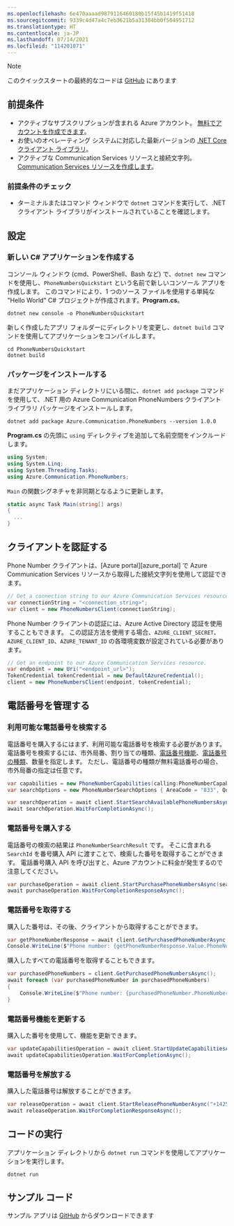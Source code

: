 ```yaml
---
ms.openlocfilehash: 6e470aaaad9879116460180b15f45b1419f51418
ms.sourcegitcommit: 9339c4d47a4c7eb3621b5a31384bb0f504951712
ms.translationtype: HT
ms.contentlocale: ja-JP
ms.lasthandoff: 07/14/2021
ms.locfileid: "114201071"
---
```

> [!NOTE]
> このクイックスタートの最終的なコードは [GitHub](https://github.com/Azure-Samples/communication-services-dotnet-quickstarts/tree/main/PhoneNumbers) にあります

## <a name="prerequisites"></a>前提条件

- アクティブなサブスクリプションが含まれる Azure アカウント。 [無料でアカウントを作成できます](https://azure.microsoft.com/free/?WT.mc_id=A261C142F)。
- お使いのオペレーティング システムに対応した最新バージョンの [.NET Core クライアント ライブラリ](https://dotnet.microsoft.com/download/dotnet-core)。
- アクティブな Communication Services リソースと接続文字列。 [Communication Services リソースを作成します](../../create-communication-resource.md)。

### <a name="prerequisite-check"></a>前提条件のチェック

- ターミナルまたはコマンド ウィンドウで `dotnet` コマンドを実行して、.NET クライアント ライブラリがインストールされていることを確認します。

## <a name="setting-up"></a>設定

### <a name="create-a-new-c-application"></a>新しい C# アプリケーションを作成する

コンソール ウィンドウ (cmd、PowerShell、Bash など) で、`dotnet new` コマンドを使用し、`PhoneNumbersQuickstart` という名前で新しいコンソール アプリを作成します。 このコマンドにより、1 つのソース ファイルを使用する単純な "Hello World" C# プロジェクトが作成されます。**Program.cs**。

```console
dotnet new console -o PhoneNumbersQuickstart
```

新しく作成したアプリ フォルダーにディレクトリを変更し、`dotnet build` コマンドを使用してアプリケーションをコンパイルします。

```console
cd PhoneNumbersQuickstart
dotnet build
```

### <a name="install-the-package"></a>パッケージをインストールする

まだアプリケーション ディレクトリにいる間に、`dotnet add package` コマンドを使用して、.NET 用の Azure Communication PhoneNumbers クライアント ライブラリ パッケージをインストールします。

```console
dotnet add package Azure.Communication.PhoneNumbers --version 1.0.0
```

**Program.cs** の先頭に `using` ディレクティブを追加して名前空間をインクルードします。

```csharp
using System;
using System.Linq;
using System.Threading.Tasks;
using Azure.Communication.PhoneNumbers;
```

`Main` の関数シグネチャを非同期となるように更新します。

```csharp
static async Task Main(string[] args)
{
  ...
}
```

## <a name="authenticate-the-client"></a>クライアントを認証する

Phone Number クライアントは、[Azure portal][azure_portal] で Azure Communication Services リソースから取得した接続文字列を使用して認証できます。

```csharp
// Get a connection string to our Azure Communication Services resource.
var connectionString = "<connection_string>";
var client = new PhoneNumbersClient(connectionString);
```

Phone Number クライアントの認証には、Azure Active Directory 認証を使用することもできます。 この認証方法を使用する場合、`AZURE_CLIENT_SECRET`、`AZURE_CLIENT_ID`、`AZURE_TENANT_ID` の各環境変数が設定されている必要があります。

```csharp
// Get an endpoint to our Azure Communication Services resource.
var endpoint = new Uri("<endpoint_url>");
TokenCredential tokenCredential = new DefaultAzureCredential();
client = new PhoneNumbersClient(endpoint, tokenCredential);
```

## <a name="manage-phone-numbers"></a>電話番号を管理する

### <a name="search-for-available-phone-numbers"></a>利用可能な電話番号を検索する

電話番号を購入するにはまず、利用可能な電話番号を検索する必要があります。 電話番号を検索するには、市外局番、割り当ての種類、[電話番号機能](../../../concepts/telephony-sms/plan-solution.md#phone-number-capabilities-in-azure-communication-services)、[電話番号の種類](../../../concepts/telephony-sms/plan-solution.md#phone-number-types-in-azure-communication-services)、数量を指定します。 ただし、電話番号の種類が無料電話番号の場合、市外局番の指定は任意です。

```csharp
var capabilities = new PhoneNumberCapabilities(calling:PhoneNumberCapabilityType.None, sms:PhoneNumberCapabilityType.Outbound);
var searchOptions = new PhoneNumberSearchOptions { AreaCode = "833", Quantity = 1 };

var searchOperation = await client.StartSearchAvailablePhoneNumbersAsync("US", PhoneNumberType.TollFree, PhoneNumberAssignmentType.Application, capabilities, searchOptions);
await searchOperation.WaitForCompletionAsync();
```

### <a name="purchase-phone-numbers"></a>電話番号を購入する

電話番号の検索の結果は `PhoneNumberSearchResult` です。 そこに含まれる `SearchId` を番号購入 API に渡すことで、検索した番号を取得することができます。 電話番号購入 API を呼び出すと、Azure アカウントに料金が発生するので注意してください。

```csharp
var purchaseOperation = await client.StartPurchasePhoneNumbersAsync(searchOperation.Value.SearchId);
await purchaseOperation.WaitForCompletionResponseAsync();
```

### <a name="get-phone-numbers"></a>電話番号を取得する

購入した番号は、その後、クライアントから取得することができます。
```csharp
var getPhoneNumberResponse = await client.GetPurchasedPhoneNumberAsync("+14255550123");
Console.WriteLine($"Phone number: {getPhoneNumberResponse.Value.PhoneNumber}, country code: {getPhoneNumberResponse.Value.CountryCode}");
```

購入したすべての電話番号を取得することもできます。
``` csharp
var purchasedPhoneNumbers = client.GetPurchasedPhoneNumbersAsync();
await foreach (var purchasedPhoneNumber in purchasedPhoneNumbers)
{
    Console.WriteLine($"Phone number: {purchasedPhoneNumber.PhoneNumber}, country code: {purchasedPhoneNumber.CountryCode}");
}
```

### <a name="update-phone-number-capabilities"></a>電話番号機能を更新する

購入した番号を使用して、機能を更新できます。

````csharp
var updateCapabilitiesOperation = await client.StartUpdateCapabilitiesAsync("+14255550123", calling: PhoneNumberCapabilityType.Outbound, sms: PhoneNumberCapabilityType.InboundOutbound);
await updateCapabilitiesOperation.WaitForCompletionAsync();
````


### <a name="release-phone-number"></a>電話番号を解放する

購入した電話番号は解放することができます。

````csharp
var releaseOperation = await client.StartReleasePhoneNumberAsync("+14255550123");
await releaseOperation.WaitForCompletionResponseAsync();
````

## <a name="run-the-code"></a>コードの実行

アプリケーション ディレクトリから `dotnet run` コマンドを使用してアプリケーションを実行します。

```console
dotnet run
```

## <a name="sample-code"></a>サンプル コード

サンプル アプリは [GitHub](https://github.com/Azure-Samples/communication-services-dotnet-quickstarts/tree/main/PhoneNumbers) からダウンロードできます
